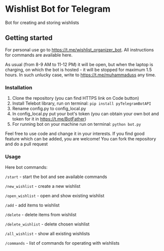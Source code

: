 # Wishlist Bot for Telegram

Bot for creating and storing wishlists

## Getting started

For personal use go to https://t.me/wishlist_organizer_bot. All instructions for commands are available here.

As usual (from 8-9 AM to 11-12 PM) it will be open,
but when the laptop is charging, on which the bot is hosted - it will be stopped for maximum 1.5 hours. In such unlucky
case, write to https://t.me/muhammaduss any time.

### Installation

1. Clone the repository (you can find HTTPS link on Code button)
2. Install Telebot library, run on terminal: ```pip install pyTelegramBotAPI```
3. Rename config.py to config_local.py
4. In config_local.py put your bot's token (you can obtain your own bot and token for it in https://t.me/BotFather)
5. For running bot on your machine run on terminal: ```python bot.py```

Feel free to use code and change it in your interests.
If you find good feature which can be added, you are welcome! You can fork the repository and do a pull request

### Usage

Here bot commands:

```/start``` - start the bot and see available commands

```/new_wishlist``` - create a new wishlist

```/open_wishlist``` - open and show existing wishlist

```/add``` - add items to wishlist

```/delete``` - delete items from wishlist

```/delete_wishlist``` - delete chosen wishlist

```/all_wishlist``` - show all existing wishlists

```/commands``` - list of commands for operating with wishlists
